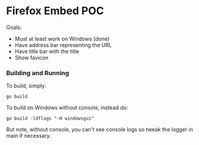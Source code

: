 # Firefox Embed POC

Goals:

* Must at least work on Windows (done)
* Have address bar representing the URL
* Have title bar with the title
* Show favicon

### Building and Running

To build, simply:

    go build

To build on Windows without console, instead do:

    go build -ldflags "-H windowsgui"

But note, without console, you can't see console logs so tweak the logger in main if necessary.